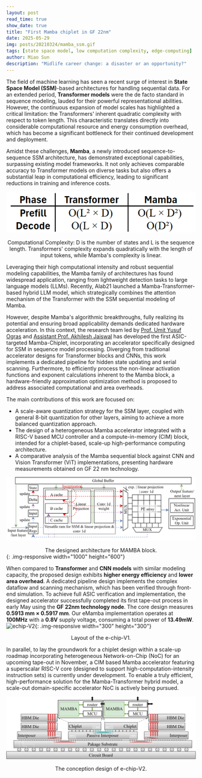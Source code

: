 ```yaml
---
layout: post
read_time: true
show_date: true
title: "First Mamba chiplet in GF 22nm"
date: 2025-05-29
img: posts/20210324/mamba_ssm.gif
tags: [state space model, low computation complexity, edge-computing]
author: Miao Sun
description: "Midlife career change: a disaster or an opportunity?"
---
```


The field of machine learning has seen a recent surge of interest in **State Space Model (SSM)**-based architectures for handling sequential data. For an extended period, **Transformer models** were the de facto standard in sequence modeling, lauded for their powerful representational abilities. However, the continuous expansion of model scales has highlighted a critical limitation: the Transformers' inherent quadratic complexity with respect to token length. This characteristic translates directly into considerable computational resource and energy consumption overhead, which has become a significant bottleneck for their continued development and deployment.

Amidst these challenges, **Mamba**, a newly introduced sequence-to-sequence SSM architecture, has demonstrated exceptional capabilities, surpassing existing model frameworks. It not only achieves comparable accuracy to Transformer models on diverse tasks but also offers a substantial leap in computational efficiency, leading to significant reductions in training and inference costs.

![complexity](.\assets\img\posts\20210324\complexity_table.png)
<center> Computational Complexity: D is the number of states and L is the sequence length. Transformers' complexity expands quadratically with the length of input tokens, while Mamba's complexity is linear.</center>

Leveraging their high computational intensity and robust sequential modeling capabilities, the Mamba family of architectures has found widespread application, ranging from lightweight detection tasks to large language models (LLMs). Recently, Alab21 launched a Mamba-Transformer-based hybrid LLM model, which strategically combines the attention mechanism of the Transformer with the SSM sequential modeling of Mamba.

However, despite Mamba's algorithmic breakthroughs, fully realizing its potential and ensuring broad applicability demands dedicated hardware acceleration. In this context, the research team led by [Prof. Umit Yusuf Ogras](https://elab.ece.wisc.edu/staff/ogras-umit/) and [Assistant Prof. Akhilesh Jaiswal](https://directory.engr.wisc.edu/ece/Faculty/Jaiswal_Akhilesh/) has developed the first ASIC-targeted Mamba-Chiplet, incorporating an accelerator specifically designed for SSM in sequence model processing. Diverging from traditional accelerator designs for Transformer blocks and CNNs, this work implements a dedicated pipeline for hidden state updating and serial scanning. Furthermore, to efficiently process the non-linear activation functions and exponent calculations inherent to the Mamba block, a hardware-friendly approximation optimization method is proposed to address associated computational and area overheads.

The main contributions of this work are focused on:

- A scale-aware quantization strategy for the SSM layer, coupled with general 8-bit quantization for other layers, aiming to achieve a more balanced quantization approach.
- The design of a heterogeneous Mamba accelerator integrated with a RISC-V based MCU controller and a compute-in-memory (CIM) block, intended for a chiplet-based, scale-up high-performance computing architecture.
- A comparative analysis of the Mamba sequential block against CNN and Vision Transformer (ViT) implementations, presenting hardware measurements obtained on GF 22 nm technology.

![echip-V2](.\assets\img\posts\20210324\mamba_arch.svg)
<center>The designed architecture for MAMBA block.</center>{: .img-responsive width="1000" height="600"}

When compared to **Transformer** and **CNN models** with similar modeling capacity, the proposed design exhibits **higher energy efficiency** and **lower area overhead**. A dedicated pipeline design implements the complex dataflow and scanning mechanism, which has been verified through front-end simulation. To achieve full ASIC verification and implementation, the designed accelerator successfully completed its first tape-out process in early May using the **GF 22nm technology node**. The core design measures **0.5913 mm × 0.5917 mm**. Our eMamba implementation operates at **100MHz** with a **0.8V** supply voltage, consuming a total power of **13.49mW**.
![echip-V2](.\assets\img\posts\20210324\layout.png){: .img-responsive width="300" height="300"}
<center>Layout of the e-chip-V1. </center>

In parallel, to lay the groundwork for a chiplet design within a scale-up roadmap incorporating heterogeneous Network-on-Chip (NoC) for an upcoming tape-out in November, a CIM based Mamba accelerator featuring a superscalar RISC-V core (designed to support high-computation-intensity instruction sets) is currently under development. To enable a truly efficient, high-performance solution for the Mamba-Transformer hybrid model, a scale-out domain-specific accelerator NoC is actively being pursued.

![echip-V2](.\assets\img\posts\20210324\echip_v2.svg)
<center>The conception design of e-chip-V2.</center>

